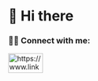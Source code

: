 # 👋 Hi there 


<h3 align="left">🤝🏻 Connect with me:</h3>
<p align="left">
  <a href="https://www.linkedin.com/in/amanpreet-vi/" target="blank"
    ><img
      align="center"
      src="https://www.vectorlogo.zone/logos/linkedin/linkedin-ar21.svg"
      alt="https://www.linkedin.com/in/amanpreet-vi"
      height="40"
      width="70"
  /></a>
</p>
